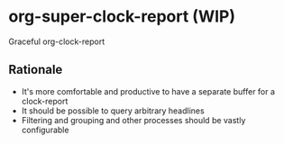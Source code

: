 # org-super-clock-report (WIP)

Graceful org-clock-report

## Rationale
- It's more comfortable and productive to have a separate buffer for a clock-report
- It should be possible to query arbitrary headlines
- Filtering and grouping and other processes should be vastly configurable
